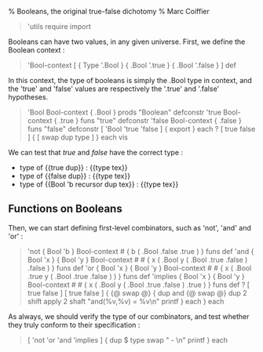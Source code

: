% Booleans, the original true-false dichotomy
% Marc Coiffier

> 'utils require import

Booleans can have two values, in any given universe.
First, we define the Boolean context :

> 'Bool-context [ { Type '.Bool } { .Bool '.true } { .Bool '.false } ] def

In this context, the type of booleans is simply the .Bool type in
context, and the 'true' and 'false' values are respectively the '.true'
and '.false' hypotheses.

> 'Bool Bool-context { .Bool } prods  "Boolean" defconstr
> 'true Bool-context { .true } funs   "true"    defconstr 
> 'false Bool-context { .false } funs "false"   defconstr
> [ 'Bool 'true 'false ] { export } each
>? [ true false ] { [ swap dup type ] } each vis

We can test that $true$ and $false$ have the correct type :

  - type of {{true dup}} : {{type tex}}
  - type of {{false dup}} : {{type tex}}
  - type of {{Bool 'b recursor dup tex}} : {{type tex}}

Functions on Booleans
---------------------

Then, we can start defining first-level combinators, such as 'not', 'and' and 'or' :

> 'not { Bool 'b } Bool-context # { b ( .Bool .false .true ) } funs def
> 'and { Bool 'x } { Bool 'y } Bool-context # #
>   { x ( .Bool y ( .Bool .true .false ) .false ) } funs def
> 'or { Bool 'x } { Bool 'y } Bool-context # #
>   { x ( .Bool .true y ( .Bool .true .false ) ) } funs def
> 'implies { Bool 'x } { Bool 'y } Bool-context # #
>   { x ( .Bool y ( .Bool .true .false ) .true ) } funs def
>? [ true false ] [ true false ] { {@ swap @} { dup and {@ swap @} dup 2 shift apply 2 shaft "and(%v,%v) = %v\n" printf } each } each

As always, we should verify the type of our combinators, and test
whether they truly conform to their specification :

> [ 'not 'or 'and 'implies ] { dup $ type swap "  - $%s : %l$\n" printf } each

